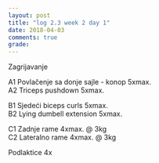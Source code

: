 ```yaml
---
layout: post
title: "log 2.3 week 2 day 1"
date: 2018-04-03
comments: true
grade:
---
```


Zagrijavanje

A1 Povlačenje sa donje sajle - konop 5xmax.       
A2 Triceps pushdown 5xmax.     

B1 Sjedeći biceps curls 5xmax.   
B2 Lying dumbell extension 5xmax.                

C1 Zadnje rame 4xmax. @ 3kg  
C2 Lateralno rame 4xmax. @ 3kg  

Podlaktice 4x    

